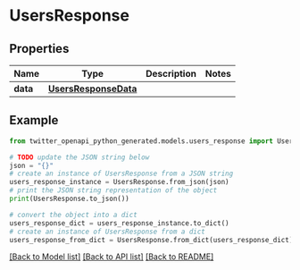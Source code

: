 # UsersResponse


## Properties

Name | Type | Description | Notes
------------ | ------------- | ------------- | -------------
**data** | [**UsersResponseData**](UsersResponseData.md) |  | 

## Example

```python
from twitter_openapi_python_generated.models.users_response import UsersResponse

# TODO update the JSON string below
json = "{}"
# create an instance of UsersResponse from a JSON string
users_response_instance = UsersResponse.from_json(json)
# print the JSON string representation of the object
print(UsersResponse.to_json())

# convert the object into a dict
users_response_dict = users_response_instance.to_dict()
# create an instance of UsersResponse from a dict
users_response_from_dict = UsersResponse.from_dict(users_response_dict)
```
[[Back to Model list]](../README.md#documentation-for-models) [[Back to API list]](../README.md#documentation-for-api-endpoints) [[Back to README]](../README.md)


